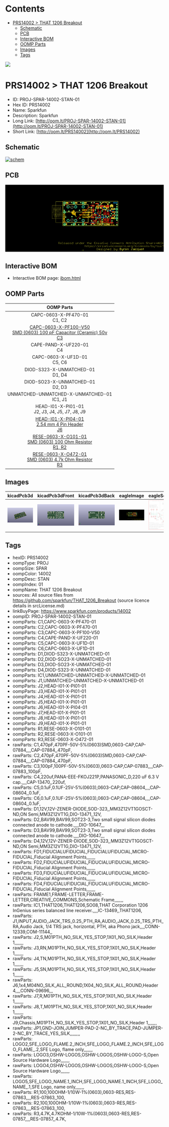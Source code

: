 



Contents
========

* [PRS14002 > THAT 1206 Breakout](#prs14002--that-1206-breakout)
	* [Schematic](#schematic)
	* [PCB](#pcb)
	* [Interactive BOM](#interactive-bom)
	* [OOMP Parts](#oomp-parts)
	* [Images](#images)
	* [Tags](#tags)
  
![][im]
# PRS14002 > THAT 1206 Breakout

- ID: PROJ-SPAR-14002-STAN-01
- Hex ID: PRS14002
- Name: Sparkfun
- Description: Sparkfun
- Long Link: [http://oom.lt/PROJ-SPAR-14002-STAN-01](http://oom.lt/PROJ-SPAR-14002-STAN-01)
- Short Link: [http://oom.lt/PRS14002](http://oom.lt/PRS14002)

## Schematic
  
[![schem](eagleSchemImage.png)](eagleSchemImage.png)
## PCB
  
[![pcb](eagleImage.png)](eagleImage.png)
## Interactive BOM

- Interactive BOM page: [ibom.html](https://htmlpreview.github.io/?https://github.com/oomlout/oomlout_OOMP_projects/blob/main/PROJ-SPAR-14002-STAN-01/kicad/bom/ibom.html)

## OOMP Parts
  

|OOMP Parts|
| :---: |
|CAPC-0603-X-PF470-01<BR>C1, C2|
|[CAPC-0603-X-PF100-V50<br> SMD (0603) 100 pF Capacitor (Ceramic) 50v<br> C3](https://github.com/oomlout/oomlout_OOMP_parts/tree/main/CAPC-0603-X-PF100-V50/)|
|CAPE-PAND-X-UF220-01<BR>C4|
|CAPC-0603-X-UF1D-01<BR>C5, C6|
|DIOD-S323-X-UNMATCHED-01<BR>D1, D4|
|DIOD-SO23-X-UNMATCHED-01<BR>D2, D3|
|UNMATCHED-UNMATCHED-X-UNMATCHED-01<BR>IC1, J1|
|HEAD-I01-X-PI01-01<BR>J2, J3, J4, J5, J7, J8, J9|
|[HEAD-I01-X-PI04-01<br> 2.54 mm 4 Pin Header<br> J6](https://github.com/oomlout/oomlout_OOMP_parts/tree/main/HEAD-I01-X-PI04-01/)|
|[RESE-0603-X-O101-01<br> SMD (0603) 100 Ohm Resistor<br> R1, R2](https://github.com/oomlout/oomlout_OOMP_parts/tree/main/RESE-0603-X-O101-01/)|
|[RESE-0603-X-O472-01<br> SMD (0603) 4.7k Ohm Resistor<br> R3](https://github.com/oomlout/oomlout_OOMP_parts/tree/main/RESE-0603-X-O472-01/)|

## Images
  
  

|kicadPcb3d|kicadPcb3dFront|kicadPcb3dBack|eagleImage|eagleSchemImage|
| :---: | :---: | :---: | :---: | :---: |
|[![kicadPcb3d](kicadPcb3d_140.png)](kicadPcb3d.png)|[![kicadPcb3dFront](kicadPcb3dFront_140.png)](kicadPcb3dFront.png)|[![kicadPcb3dBack](kicadPcb3dBack_140.png)](kicadPcb3dBack.png)|[![eagleImage](eagleImage_140.png)](eagleImage.png)|[![eagleSchemImage](eagleSchemImage_140.png)](eagleSchemImage.png)|

## Tags

- hexID: PRS14002
- oompType: PROJ
- oompSize: SPAR
- oompColor: 14002
- oompDesc: STAN
- oompIndex: 01
- oompName: THAT 1206 Breakout
- sources: All source files from https://github.com/sparkfun/THAT_1206_Breakout (source licence details in srcLicense.md)
- linkBuyPage: https://www.sparkfun.com/products/14002
- oompID: PROJ-SPAR-14002-STAN-01
- oompParts: C1,CAPC-0603-X-PF470-01
- oompParts: C2,CAPC-0603-X-PF470-01
- oompParts: C3,CAPC-0603-X-PF100-V50
- oompParts: C4,CAPE-PAND-X-UF220-01
- oompParts: C5,CAPC-0603-X-UF1D-01
- oompParts: C6,CAPC-0603-X-UF1D-01
- oompParts: D1,DIOD-S323-X-UNMATCHED-01
- oompParts: D2,DIOD-SO23-X-UNMATCHED-01
- oompParts: D3,DIOD-SO23-X-UNMATCHED-01
- oompParts: D4,DIOD-S323-X-UNMATCHED-01
- oompParts: IC1,UNMATCHED-UNMATCHED-X-UNMATCHED-01
- oompParts: J1,UNMATCHED-UNMATCHED-X-UNMATCHED-01
- oompParts: J2,HEAD-I01-X-PI01-01
- oompParts: J3,HEAD-I01-X-PI01-01
- oompParts: J4,HEAD-I01-X-PI01-01
- oompParts: J5,HEAD-I01-X-PI01-01
- oompParts: J6,HEAD-I01-X-PI04-01
- oompParts: J7,HEAD-I01-X-PI01-01
- oompParts: J8,HEAD-I01-X-PI01-01
- oompParts: J9,HEAD-I01-X-PI01-01
- oompParts: R1,RESE-0603-X-O101-01
- oompParts: R2,RESE-0603-X-O101-01
- oompParts: R3,RESE-0603-X-O472-01
- rawParts: C1,470pF,470PF-50V-5%(0603)SMD,0603-CAP,CAP-07884,,,,CAP-07884,,470pF,
- rawParts: C2,470pF,470PF-50V-5%(0603)SMD,0603-CAP,CAP-07884,,,,CAP-07884,,470pF,
- rawParts: C3,100pF,100PF-50V-5%(0603),0603-CAP,CAP-07883,,,,CAP-07883,,100pF,
- rawParts: C4,220uf,PANA-EEE-FKOJ221P,PANASONIC_D,220 uF 6.3 V cap.,,,,CAP-13470,,220uf,
- rawParts: C5,0.1uF,0.1UF-25V-5%(0603),0603-CAP,CAP-08604,,,,CAP-08604,,0.1uF,
- rawParts: C6,0.1uF,0.1UF-25V-5%(0603),0603-CAP,CAP-08604,,,,CAP-08604,,0.1uF,
- rawParts: D1,12V,12V-ZENER-DIODE,SOD-323,,MM3Z12VT1GOSCT-ND,ON Semi,MM3Z12VT1G,DIO-13471,,12V,
- rawParts: D2,BAV99,BAV99,SOT23-3,Two small signal silicon diodes connected anode to cathode.,,,,DIO-10647,,,
- rawParts: D3,BAV99,BAV99,SOT23-3,Two small signal silicon diodes connected anode to cathode.,,,,DIO-10647,,,
- rawParts: D4,12V,12V-ZENER-DIODE,SOD-323,,MM3Z12VT1GOSCT-ND,ON Semi,MM3Z12VT1G,DIO-13471,,12V,
- rawParts: FD1,FIDUCIALUFIDUCIAL,FIDUCIALUFIDUCIAL,MICRO-FIDUCIAL,Fiducial Alignment Points,,,,,,,
- rawParts: FD2,FIDUCIALUFIDUCIAL,FIDUCIALUFIDUCIAL,MICRO-FIDUCIAL,Fiducial Alignment Points,,,,,,,
- rawParts: FD3,FIDUCIALUFIDUCIAL,FIDUCIALUFIDUCIAL,MICRO-FIDUCIAL,Fiducial Alignment Points,,,,,,,
- rawParts: FD4,FIDUCIALUFIDUCIAL,FIDUCIALUFIDUCIAL,MICRO-FIDUCIAL,Fiducial Alignment Points,,,,,,,
- rawParts: FRAME1,FRAME-LETTER,FRAME-LETTER,CREATIVE_COMMONS,Schematic Frame,,,,,,,
- rawParts: IC1,THAT1206,THAT1206,SO08,THAT Corporation 1206 InGenius series balanced line receiver.,,,,IC-13469,,THAT1206,
- rawParts: J1,INPUT,AUDIO_JACK_TRS_0.25_PTH_RA,AUDIO_JACK_0.25_TRS_PTH_RA,Audio Jack, 1/4 TRS jack, horizontal, PTH, aka Phono jack,,,,CONN-12339,COM-11144,,
- rawParts: J2,S,M01PTH_NO_SILK_YES_STOP,1X01_NO_SILK,Header 1,,,,,,,
- rawParts: J3,RN,M01PTH_NO_SILK_YES_STOP,1X01_NO_SILK,Header 1,,,,,,,
- rawParts: J4,TN,M01PTH_NO_SILK_YES_STOP,1X01_NO_SILK,Header 1,,,,,,,
- rawParts: J5,SN,M01PTH_NO_SILK_YES_STOP,1X01_NO_SILK,Header 1,,,,,,,
- rawParts: J6,1x4,M04NO_SILK_ALL_ROUND,1X04_NO_SILK_ALL_ROUND,Header 4,,,,CONN-09696,,,
- rawParts: J7,R,M01PTH_NO_SILK_YES_STOP,1X01_NO_SILK,Header 1,,,,,,,
- rawParts: J8,T,M01PTH_NO_SILK_YES_STOP,1X01_NO_SILK,Header 1,,,,,,,
- rawParts: J9,Chassis,M01PTH_NO_SILK_YES_STOP,1X01_NO_SILK,Header 1,,,,,,,
- rawParts: JP1,GND-JOIN,JUMPER-PAD-2-NC_BY_TRACE,PAD-JUMPER-2-NC_BY_TRACE_YES_SILK,,,,,,,,
- rawParts: LOGO2,SFE_LOGO_FLAME.2_INCH,SFE_LOGO_FLAME.2_INCH,SFE_LOGO_FLAME_.2,SFE Logo, flame only,,,,,,,
- rawParts: LOGO3,OSHW-LOGOS,OSHW-LOGOS,OSHW-LOGO-S,Open Source Hardware Logo,,,,,,,
- rawParts: LOGO4,OSHW-LOGOS,OSHW-LOGOS,OSHW-LOGO-S,Open Source Hardware Logo,,,,,,,
- rawParts: LOGO5,SFE_LOGO_NAME.1_INCH,SFE_LOGO_NAME.1_INCH,SFE_LOGO_NAME_.1,SFE Logo, name only,,,,,,,
- rawParts: R1,100,100OHM-1/10W-1%(0603),0603-RES,RES-07863,,,,RES-07863,,100,
- rawParts: R2,100,100OHM-1/10W-1%(0603),0603-RES,RES-07863,,,,RES-07863,,100,
- rawParts: R3,4.7K,4.7KOHM-1/10W-1%(0603),0603-RES,RES-07857,,,,RES-07857,,4.7K,



[im]: kicadPcb3d_450.png
